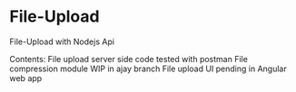 # File-Upload
File-Upload with Nodejs Api

Contents:
File upload server side code tested with postman
File compression module WIP in ajay branch
File upload UI pending in Angular web app
